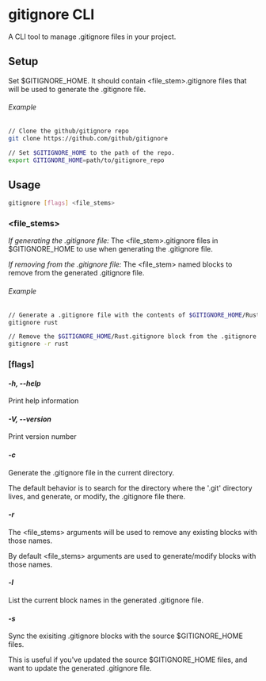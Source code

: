 # gitignore CLI
A CLI tool to manage .gitignore files in your project.

## Setup
Set $GITIGNORE_HOME. It should contain <file_stem>.gitignore files that will be used to generate the .gitignore file.

###### Example
```bash
// Clone the github/gitignore repo
git clone https://github.com/github/gitignore

// Set $GITIGNORE_HOME to the path of the repo.
export GITIGNORE_HOME=path/to/gitignore_repo
```


## Usage
```bash
gitignore [flags] <file_stems>
```
### <file_stems>
*If generating the .gitignore file:* The <file_stem>.gitignore files in $GITIGNORE_HOME to use when generating the
.gitignore file.

*If removing from the .gitignore file:* The <file_stem> named blocks to remove from the generated .gitignore file.

###### Example
```bash
// Generate a .gitignore file with the contents of $GITIGNORE_HOME/Rust.gitignore
gitignore rust

// Remove the $GITIGNORE_HOME/Rust.gitignore block from the .gitignore file
gitignore -r rust
```

### [flags]

#### *-h, --help*
Print help information

#### *-V, --version*
Print version number

#### *-c*
Generate the .gitignore file in the current directory.

The default behavior is to search for the directory where the '.git' directory lives, and generate, or modify, the
.gitignore file there.

#### *-r*
The <file_stems> arguments will be used to remove any existing blocks with those names.

By default <file_stems> arguments are used to generate/modify blocks with those names.

#### *-l*
List the current block names in the generated .gitignore file.

#### *-s*
Sync the exisiting .gitignore blocks with the source $GITIGNORE_HOME files.

This is useful if you've updated the source $GITIGNORE_HOME files, and want to update the generated .gitignore file.
